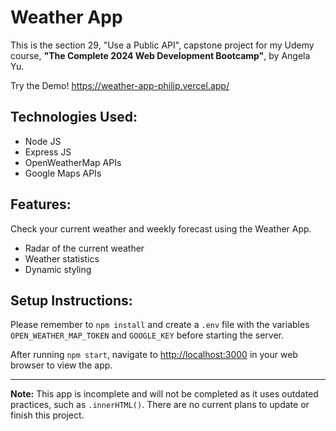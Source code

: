 <!DOCTYPE html>
<html lang="en">
<head>
    <meta charset="UTF-8">
    <meta name="viewport" content="width=device-width, initial-scale=1.0">
</head>
<body>
    <h1>Weather App</h1>
    <p>This is the section 29, "Use a Public API", capstone project for my Udemy course, <strong>"The Complete 2024 Web Development Bootcamp"</strong>, by Angela Yu.</p>
    <p>Try the Demo! <a href="https://weather-app-philip.vercel.app/" target="_blank">https://weather-app-philip.vercel.app/</a></p>
    <h2>Technologies Used:</h2>
    <ul>
        <li>Node JS</li>
        <li>Express JS</li>
        <li>OpenWeatherMap APIs</li>
        <li>Google Maps APIs</li>
    </ul>
    <h2>Features:</h2>
    <p>Check your current weather and weekly forecast using the Weather App.</p>
    <ul>
        <li>Radar of the current weather</li>
        <li>Weather statistics</li>
        <li>Dynamic styling</li>
    </ul>
    <h2>Setup Instructions:</h2>
    <p>Please remember to <code>npm install</code> and create a <code>.env</code> file with the variables <code>OPEN_WEATHER_MAP_TOKEN</code> and <code>GOOGLE_KEY</code> before starting the server.</p>
    <p>After running <code>npm start</code>, navigate to <a href="http://localhost:3000">http://localhost:3000</a> in your web browser to view the app.</p>
    <hr>
    <div>
        <strong>Note:</strong> This app is incomplete and will not be completed as it uses outdated practices, such as <code>.innerHTML()</code>. There are no current plans to update or finish this project.
    </div>
</body>
</html>
